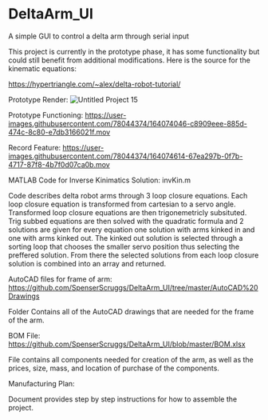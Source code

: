 # DeltaArm_UI
A simple GUI to control a delta arm through serial input

This project is currently in the prototype phase, it has some functionality but could still benefit from additional modifications. Here is the source for the kinematic equations:

https://hypertriangle.com/~alex/delta-robot-tutorial/

Prototype Render:
![Untitled Project 15](https://user-images.githubusercontent.com/78044374/160977757-f82b6d6d-ac65-4387-82fb-7df79fcd4c2d.png)

Prototype Functioning:
https://user-images.githubusercontent.com/78044374/164074046-c8909eee-885d-474c-8c80-e7db3166021f.mov

Record Feature:
https://user-images.githubusercontent.com/78044374/164074614-67ea297b-0f7b-4717-87f8-4b7f0d07ca0b.mov


MATLAB Code for Inverse Kinimatics Solution:
invKin.m

Code describes delta robot arms through 3 loop closure equations. Each loop closure equation is transformed from cartesian to a servo angle. Transformed loop closure equations are then trigonemetricly subsituted. Trig subbed equations are then solved with the quadratic formula and 2 solutions are given for every equation one solution with arms kinked in and one with arms kinked out. The kinked out solution is selected through a sorting loop that chooses the smaller servo position thus selecting the preffered solution. From there the selected solutions from each loop closure solution is combined into an array and returned.


AutoCAD files for frame of arm:
https://github.com/SpenserScruggs/DeltaArm_UI/tree/master/AutoCAD%20Drawings

Folder Contains all of the AutoCAD drawings that are needed for the frame of the arm. 

BOM File:
https://github.com/SpenserScruggs/DeltaArm_UI/blob/master/BOM.xlsx

File contains all components needed for creation of the arm, as well as the prices, size, mass, and location of purchase of the components.


Manufacturing Plan:


Document provides step by step instructions for how to assemble the project.


